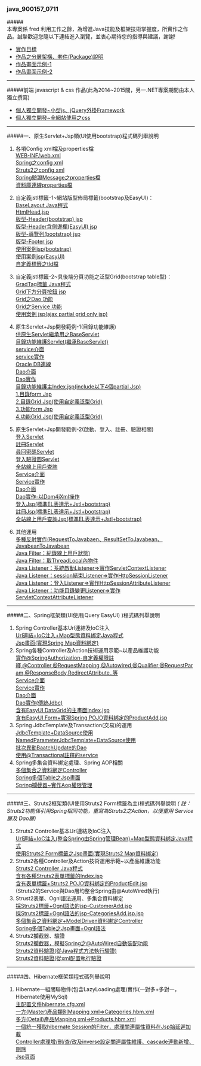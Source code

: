 ### java_900157_0711
#####<br/>本專案係 fred 利用工作之餘，為增進Java技能及框架技術掌握度，所實作之作品。誠摯歡迎您隨以下連結進入瀏覽，並衷心期待您的指導與建議，謝謝!
* [實作目標](https://github.com/gitlsy8030/java900157_0711/blob/master/%E5%8E%9F%E7%94%9FJavaWeb%E5%8F%8A%E9%80%9A%E7%94%A8%E6%A1%86%E6%9E%B6%E5%AF%A6%E4%BD%9C%E8%AA%AA%E6%98%8E/1.%E5%8E%9F%E7%94%9FJavaWeb%E5%8F%8A%E9%80%9A%E7%94%A8%E6%A1%86%E6%9E%B6%E5%AF%A6%E4%BD%9C%E7%9B%AE%E6%A8%99.pdf)</font>
* [作品之分層架構、套件(Package)說明](https://github.com/gitlsy8030/java900157_0711/blob/master/%E5%8E%9F%E7%94%9FJavaWeb%E5%8F%8A%E9%80%9A%E7%94%A8%E6%A1%86%E6%9E%B6%E5%AF%A6%E4%BD%9C%E8%AA%AA%E6%98%8E/2.JavaWeb%E4%BD%9C%E5%93%81%E4%B9%8B%E5%88%86%E5%B1%A4%E6%9E%B6%E6%A7%8B%E3%80%81%E5%A5%97%E4%BB%B6(Package)%E8%AA%AA%E6%98%8E.pdf)</font>
* [作品畫面示例-1](https://github.com/gitlsy8030/java900157_0711/blob/master/%E5%8E%9F%E7%94%9FJavaWeb%E5%8F%8A%E9%80%9A%E7%94%A8%E6%A1%86%E6%9E%B6%E5%AF%A6%E4%BD%9C%E8%AA%AA%E6%98%8E/3.JavaWeb%E4%BD%9C%E5%93%81%E7%95%AB%E9%9D%A2%E9%9D%A2%E7%A4%BA%E4%BE%8B-1.pdf)</font>
* [作品畫面示例-2](https://github.com/gitlsy8030/java900157_0711/blob/master/%E5%8E%9F%E7%94%9FJavaWeb%E5%8F%8A%E9%80%9A%E7%94%A8%E6%A1%86%E6%9E%B6%E5%AF%A6%E4%BD%9C%E8%AA%AA%E6%98%8E/4.JavaWeb%E4%BD%9C%E5%93%81%E7%95%AB%E9%9D%A2%E9%9D%A2%E7%A4%BA%E4%BE%8B-2.pdf)

***
#####前端 javascript & css 作品(此為2014~2015間，另一.NET專案期間由本人獨立撰寫)
* [個人獨立開發~小型js、jQuery外掛Framework](https://github.com/gitlsy8030/java900157_0711/blob/master/%E5%80%8B%E4%BA%BA%E9%96%8B%E7%99%BC%E4%B9%8B%E5%89%8D%E7%AB%AF%E4%BD%9C%E5%93%81/CsoaMainScript_SomeHidden.js)
* [個人獨立開發~全網站使用之css](https://github.com/gitlsy8030/java900157_0711/blob/master/%E5%80%8B%E4%BA%BA%E9%96%8B%E7%99%BC%E4%B9%8B%E5%89%8D%E7%AB%AF%E4%BD%9C%E5%93%81/CsoaMainStyle_SomeHidden.css)

***
#####一、原生Servlet+Jsp類(UI使用bootstrap)程式碼列舉說明

1. 各項Config xml檔及properties檔
<br/>[WEB-INF/web.xml](https://github.com/gitlsy8030/java900157_0711/blob/master/WebContent/WEB-INF/web.xml)
<br/>[Spring之config xml](https://github.com/gitlsy8030/java900157_0711/blob/master/config/springmvc.xml)
<br/>[Struts2之config xml](https://github.com/gitlsy8030/java900157_0711/blob/master/config/struts.xml)
<br/>[Spring驗證Message之properties檔](https://github.com/gitlsy8030/java900157_0711/blob/master/config/springValidationMessages.properties)
<br/>[資料庫連線properties檔](https://github.com/gitlsy8030/java900157_0711/blob/master/config/ConfigData.properties)


2. 自定義jstl標籤-1~網站版型佈局標籤(bootstrap及EasyUI)：<br/>[BaseLayout Java程式](https://github.com/gitlsy8030/java900157_0711/blob/master/src/LSY/web_tags/BaseLayout.java)
<br/>[HtmlHead.jsp](https://github.com/gitlsy8030/java900157_0711/blob/master/WebContent/jsp/HtmlHeader.jsp)
<br/>[版型-Header(bootstrap) jsp](https://github.com/gitlsy8030/java900157_0711/blob/master/WebContent/jsp/Header.jsp)
<br/>[版型-Header含側邊欄(EasyUI) jsp](https://github.com/gitlsy8030/java900157_0711/blob/master/WebContent/jsp/HeaderEasyUI.jsp)
<br/>[版型-導覽列(bootstrap) jsp](https://github.com/gitlsy8030/java900157_0711/blob/master/WebContent/jsp/NavMenu.jsp)
<br/>[版型-Footer jsp](https://github.com/gitlsy8030/java900157_0711/blob/master/WebContent/jsp/Footer.jsp)
<br/>[使用案例jsp(bootstrap)](https://github.com/gitlsy8030/java900157_0711/blob/master/WebContent/jsp/FunMaintain/Index.jsp)
<br/>[使用案例jsp(EasyUI)](https://github.com/gitlsy8030/java900157_0711/blob/master/WebContent/jsp_spring/CustomersViews/CustomersAdd.jsp)
<br/>[自定義標籤之tld檔](https://github.com/gitlsy8030/java900157_0711/blob/master/WebContent/WEB-INF/custom.tld)

3. 自定義jstl標籤-2~具後端分頁功能之泛型Grid(bootstrap table型)：<br/>[GradTag標籤 Java程式](https://github.com/gitlsy8030/java900157_0711/blob/master/src/LSY/web_tags/GridTag.java)
<br/>[Grid下方分頁按鈕 jsp](https://github.com/gitlsy8030/java900157_0711/blob/master/WebContent/jsp/GridPagination.jsp)
<br/>[Grid之Dao 功能](https://github.com/gitlsy8030/java900157_0711/blob/master/src/LSY/dao/SimpleGridDao_Oracle.java)
<br/>[Grid之Service 功能](https://github.com/gitlsy8030/java900157_0711/blob/master/src/LSY/service/SimpleGridService.java)
<br/>[使用案例 jsp(ajax partial grid only jsp)](https://github.com/gitlsy8030/java900157_0711/blob/master/WebContent/jsp/FunMaintain/FunctionGrid.jsp)

4. 原生Servlet+Jsp開發範例-1(目錄功能維護)
<br/>[供原生Servlet繼承用之BaseServlet](https://github.com/gitlsy8030/java900157_0711/blob/master/src/LSY/web_controller/BaseServlet.java)
<br/>[目錄功能維護Servlet(繼承BaseServlet)](https://github.com/gitlsy8030/java900157_0711/blob/master/src/LSY/web_controller/FunMaintainServlet.java)
<br/>[service介面](https://github.com/gitlsy8030/java900157_0711/blob/master/src/LSY/service_interface/IFunctionInfoService.java)
<br/>[service實作](https://github.com/gitlsy8030/java900157_0711/blob/master/src/LSY/service/FunctionInfoService.java)
<br/>[Oracle DB連線](https://github.com/gitlsy8030/java900157_0711/blob/master/src/LSY/dao/DB.java)
<br/>[Dao介面](https://github.com/gitlsy8030/java900157_0711/blob/master/src/LSY/dao_interface/IFunctionInfoDao.java)
<br/>[Dao實作](https://github.com/gitlsy8030/java900157_0711/blob/master/src/LSY/dao/FunctionInfoDao_Oracle.java)
<br/>[目錄功能維護主Index.jsp(include以下4個partial Jsp)](https://github.com/gitlsy8030/java900157_0711/blob/master/WebContent/jsp/FunMaintain/Index.jsp)
<br/>[1.目錄form Jsp](https://github.com/gitlsy8030/java900157_0711/blob/master/WebContent/jsp/FunMaintain/CatalogForm.jsp)
<br/>[2.目錄Grid Jsp(使用自定義泛型Grid)](https://github.com/gitlsy8030/java900157_0711/blob/master/WebContent/jsp/FunMaintain/CatalogGrid.jsp)
<br/>[3.功能form Jsp](https://github.com/gitlsy8030/java900157_0711/blob/master/WebContent/jsp/FunMaintain/FunctionForm.jsp)
<br/>[4.功能Grid Jsp(使用自定義泛型Grid)](https://github.com/gitlsy8030/java900157_0711/blob/master/WebContent/jsp/FunMaintain/FunctionGrid.jsp)

5. 原生Servlet+Jsp開發範例-2(啟動、登入、註冊、驗證相關)
<br/>[登入Servlet](https://github.com/gitlsy8030/java900157_0711/blob/master/src/LSY/web_controller/LoginServlet.java)
<br/>[註冊Servlet](https://github.com/gitlsy8030/java900157_0711/blob/master/src/LSY/web_controller/RegisterServlet.java)
<br/>[尋回密碼Servlet](https://github.com/gitlsy8030/java900157_0711/blob/master/src/LSY/web_controller/ChangePasswordServlet.java)
<br/>[登入驗證圖Servlet](https://github.com/gitlsy8030/java900157_0711/blob/master/src/LSY/web_controller/AuthoringImageServlet.java)
<br/>[全站線上用戶查詢](https://github.com/gitlsy8030/java900157_0711/blob/master/src/LSY/web_controller/HomeServlet.java)
<br/>[Service介面](https://github.com/gitlsy8030/java900157_0711/blob/master/src/LSY/service_interface/IUserInfoService.java)
<br/>[Service實作](https://github.com/gitlsy8030/java900157_0711/blob/master/src/LSY/service/UserInfoService.java)
<br/>[Dao介面](https://github.com/gitlsy8030/java900157_0711/blob/master/src/LSY/service_interface/IUserInfoService.java)
<br/>[Dao實作-以Dom4jXml操作](https://github.com/gitlsy8030/java900157_0711/blob/master/src/LSY/dao/UserInfo_XmlDao.java)
<br/>[登入Jsp(標準EL表達示+Jstl+bootstrap)](https://github.com/gitlsy8030/java900157_0711/blob/master/WebContent/jsp_open/Login.jsp)
<br/>[註冊Jsp(標準EL表達示+Jstl+bootstrap)](https://github.com/gitlsy8030/java900157_0711/blob/master/WebContent/jsp/Register.jsp)
<br/>[全站線上用戶查詢Jsp(標準EL表達示+Jstl+bootstrap)](https://github.com/gitlsy8030/java900157_0711/blob/master/WebContent/jsp/Home.jsp)

6. 其他運用
<br/>[多種反射實作(RequestToJavabaen、ResultSetToJavabean、JavabeanToJavabean](https://github.com/gitlsy8030/java900157_0711/blob/master/src/LSY/utils/WebUtils.java)
<br/>[Java Filter：紀錄線上用戶狀態)](https://github.com/gitlsy8030/java900157_0711/blob/master/src/LSY/web_filter/BaseFilter.java)
<br/>[Java Filter：取ThreadLocal內物件](https://github.com/gitlsy8030/java900157_0711/blob/master/src/LSY/web_filter/CurrentContextFilter.java)
<br/>[Java Listener：系統啟動Listener=>實作ServletContextListener](https://github.com/gitlsy8030/java900157_0711/blob/master/src/LSY/web_listener/ApplicationStartListener.java)
<br/>[Java Listener：session結束Listener=>實作HttpSessionListener](https://github.com/gitlsy8030/java900157_0711/blob/master/src/LSY/web_listener/SessionEndListener.java)
<br/>[Java Listener：登入Listener=>實作HttpSessionAttributeListener](https://github.com/gitlsy8030/java900157_0711/blob/master/src/LSY/web_listener/LoginListener.java)
<br/>[Java Listener：功能目錄變更Listener=>實作ServletContextAttributeListener](https://github.com/gitlsy8030/java900157_0711/blob/master/src/LSY/web_listener/CatalogFunctionChangeListener.java)

---
#####二、Spring框架類(UI使用jQuery EasyUI) )程式碼列舉說明
1. Spring Controller基本Url連結及IoC注入
<br/>[Url連結+IoC注入+Map型態資料綁定Java程式](https://github.com/gitlsy8030/java900157_0711/blob/master/src/LSY/springmvc_controller/Anno_Controller1.java)
<br/>[Jsp畫面(實現Spring Map資料綁定)](https://github.com/gitlsy8030/java900157_0711/blob/master/WebContent/jsp_spring/SpringMvcHome.jsp)
2. Spring各種Controller及Action技術運用示範~以產品維護功能
<br/>[實作@SpringAuthorization-自定義權限註釋,@Controller,@RequestMapping,@Autowired,@Qualifier,@RequestParam,@ResponseBody,RedirectAttribute..等](https://github.com/gitlsy8030/java900157_0711/blob/master/src/LSY/springmvc_controller/ProductController.java)
<br/>[Service介面](https://github.com/gitlsy8030/java900157_0711/blob/master/src/LSY/service_interface/ISpringProductService.java)
<br/>[Service實作](https://github.com/gitlsy8030/java900157_0711/blob/master/src/LSY/service/SpringProductServiceReal.java)
<br/>[Dao介面](https://github.com/gitlsy8030/java900157_0711/blob/master/src/LSY/dao_interface/IProductsDao.java)
<br/>[Dao實作(傳統Jdbc)](https://github.com/gitlsy8030/java900157_0711/blob/master/src/LSY/dao/ProductsDao_Oracle.java)
<br/>[含有EasyUI DataGrid的主畫面Index.jsp](https://github.com/gitlsy8030/java900157_0711/blob/master/WebContent/jsp_spring/ProductViews/Index.jsp)
<br/>[含有EasyUI Form+實現Spring POJO資料綁定的ProductAdd.jsp](https://github.com/gitlsy8030/java900157_0711/blob/master/WebContent/jsp_spring/ProductViews/ProductAdd.jsp)
3. Spring JdbcTemplate及Transaction(交易)的運用
<br/>[JdbcTemplate+DataSource使用](https://github.com/gitlsy8030/java900157_0711/blob/master/src/LSY/dao/CategoriesDao_SpringJdbc.java)
<br/>[NamedParameterJdbcTemplate+DataSource使用](https://github.com/gitlsy8030/java900157_0711/blob/master/src/LSY/dao/CustomersDao_NamedJdbc.java)
<br/>[批次異動BaatchUpdate的Dao](https://github.com/gitlsy8030/java900157_0711/blob/master/src/LSY/dao/SuppliersDao_SpringJdbc.java)
<br/>[使用@Transactional註釋的service](https://github.com/gitlsy8030/java900157_0711/blob/master/src/LSY/service/SpringCustomersService.java)
4. Spring多集合資料綁定處理、Spring AOP相關 
<br/>[多個集合之資料綁定Controller](https://github.com/gitlsy8030/java900157_0711/blob/master/src/LSY/springmvc_controller/CustomersController.java)
<br/>[Spring多個Table之Jsp畫面](https://github.com/gitlsy8030/java900157_0711/blob/master/WebContent/jsp_spring/CustomersViews/CustomersBatchUpdate.jsp)
<br/>[Spring攔截器~實作Aop權限管理](https://github.com/gitlsy8030/java900157_0711/blob/master/src/LSY/aop/AopAuthentication.java)

***
#####三、Struts2框架類(UI使用Struts2 Form標籤為主)程式碼列舉說明  *( 註：Struts2功能係引用Spring相同功能，重寫為Struts2之Action，以便重用 Service層及 Dao層)*
1. Struts2 Controller基本Url連結及IoC注入
<br/>[Url連結+IoC注入(整合Spring由Spring管理Bean)+Map型態資料綁定Java程式](https://github.com/gitlsy8030/java900157_0711/blob/master/src/LSY/struts2_controller/S2Home.java)
<br/>[使用Struts2 Form標籤之Jsp畫面(實現Struts2 Map資料綁定)](https://github.com/gitlsy8030/java900157_0711/blob/master/WebContent/jsp_struts2/HomeViews/Home.jsp)
2. Struts2各種Controller及Action技術運用示範~以產品維護功能
<br/>[Struts2 Controller Java程式](https://github.com/gitlsy8030/java900157_0711/blob/master/src/LSY/struts2_controller/S2Product.java)
<br/>[含有各種Struts2表單標籤的Index.jsp](https://github.com/gitlsy8030/java900157_0711/blob/master/WebContent/jsp_struts2/ProductViews/Index.jsp)
<br/>[含有表單標籤+Struts2 POJO資料綁定的ProductEdit.jsp](https://github.com/gitlsy8030/java900157_0711/blob/master/WebContent/jsp_struts2/ProductViews/ProductEdit.jsp)
<br/>(Struts2的Service與Dao層均整合Spring由@AutoWired執行)
3. Strust2表單、Ognl語法運用、多集合資料綁定
<br/>[採Struts2標籤+Ognl語法的jsp-CustomerAdd.jsp](https://github.com/gitlsy8030/java900157_0711/blob/master/WebContent/jsp_struts2/CustomersViews/CustomersAdd.jsp)
<br/>[採Struts2標籤+Ognl語法的jsp-CategoriesAdd.jsp.jsp](https://github.com/gitlsy8030/java900157_0711/blob/master/WebContent/jsp_struts2/CategoriesViews/CategoriesAdd.jsp)
<br/>[多個集合之資料綁定+ModelDriven<T>資料綁定Controller](https://github.com/gitlsy8030/java900157_0711/blob/master/src/LSY/struts2_controller/S2Customers.java)
<br/>[Spring多個Table之Jsp畫面+Ognl語法](https://github.com/gitlsy8030/java900157_0711/blob/master/WebContent/jsp_struts2/CustomersViews/CustomersBatchUpdate.jsp)
4. Struts2攔截器、驗證
<br/>[Struts2攔截器，模擬Spring之@AutoWired自動裝配功能](https://github.com/gitlsy8030/java900157_0711/blob/master/src/LSY/aop/S2AutowiredInterceptor.java)
<br/>[Struts2資料驗證(從Java程式方法執行驗證)](https://github.com/gitlsy8030/java900157_0711/blob/master/src/LSY/struts2_controller/S2Categories.java)
<br/>[Struts2資料驗證(從xml配置執行驗證](https://github.com/gitlsy8030/java900157_0711/blob/master/src/LSY/struts2_controller/S2Customers-validation1.xml)

***
#####四、Hibernate框架類程式碼列舉說明
1. Hibernate一組關聯物件(包含LazyLoading處理)實作(一對多+多對一，Hibernate使用MySql)
<br/>[主配置文件hibernate.cfg.xml](https://github.com/gitlsy8030/java900157_0711/blob/master/config/hibernate.cfg.xml)
<br/>[一方(Master)產品類別Mapping xml=>Categories.hbm.xml](https://github.com/gitlsy8030/java900157_0711/blob/master/src/LSY/domain_hbm/Categories.hbm.xml)
<br/>[多方(Detail)產品Mapping xml=>Products.hbm.xml](https://github.com/gitlsy8030/java900157_0711/blob/master/src/LSY/domain_hbm/Products.hbm.xml)
<br/>[一個統一獲取hibernate Session的Filter，處理關連屬性資料在Jsp始延遲加載](https://github.com/gitlsy8030/java900157_0711/blob/master/src/LSY/web_filter/HibernateLazyloadingFilter.java)
<br/>[Controller處理增/刪/查/改及inverse設定關連屬性維護、cascade連動新增、刪除](https://github.com/gitlsy8030/java900157_0711/blob/master/src/LSY/hibernate_controller/HibernateLazyHome.java)
<br/>[Jsp頁面](https://github.com/gitlsy8030/java900157_0711/blob/master/WebContent/jsp_spring/HibernateLazyHome.jsp)